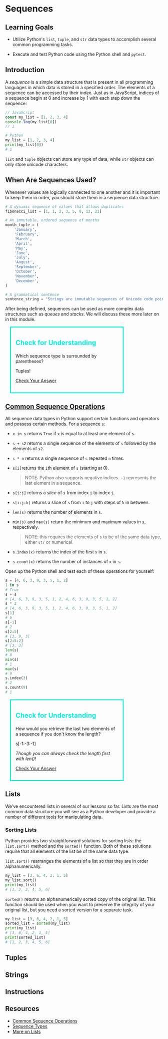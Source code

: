 # Sequences

## Learning Goals

- Utilize Python's `list`, `tuple`, and `str` data types to accomplish
several common programming tasks.

- Execute and test Python code using the Python shell and `pytest`.

## Introduction

A _sequence_ is a simple data structure that is present in all programming
languages in which data is stored in a specified order. The elements of a
sequence can be accessed by their _index_. Just as in JavaScript, indices
of a sequence begin at 0 and increase by 1 with each step down the sequence:

```js
// JavaScript
const my_list = [1, 2, 3, 4]
console.log(my_list[0])
// 1
```

```py
# Python
my_list = [1, 2, 3, 4]
print(my_list[0])
# 1
```

`list` and `tuple` objects can store any type of data, while `str` objects
can only store unicode characters.

## When Are Sequences Used?

Whenever values are logically connected to one another and it is important to
keep them in order, you should store them in a sequence data structure.

```py
# A dynamic sequence of values that allows duplicates
fibonacci_list = [1, 1, 2, 3, 5, 8, 13, 21]

# An immutable, ordered sequence of months
month_tuple = (
    'January',
    'February',
    'March',
    'April',
    'May',
    'June',
    'July',
    'August',
    'September',
    'October',
    'November',
    'December',
)

# A grammatical sentence
sentence_string = "Strings are immutable sequences of Unicode code points."
```

After being defined, sequences can be used as more complex data structures such as
_queues_ and _stacks_. We will discuss these more later on in this module.

<div style="border: 3px solid #00EEE0; margin: 15px; padding: 15px; width: 65%;">
    <p style="color: #00EEE0; font-size: 1.5em;"><strong>Check for Understanding</strong></p>
    <p>Which sequence type is surrounded by parentheses?</p>
    <div id="dialog_for_link1" class="enhanceable_content dialog" title="Answer">
        <p>Tuples!</p>
    </div>
    <p class="visible-desktop"><a id="link1" class="Button"
    href="#dialog_for_link1">Check Your Answer</a></p>
</div>

## [Common Sequence Operations][common sequence operations]

All sequence data types in Python support certain functions and operators and
possess certain methods. For a sequence `s`:

- `x in s` returns `True` if `x` is equal to at least one element of `s`.

- `s + s2` returns a single sequence of the elements of `s` followed by the
elements of `s2`.

- `s * n` returns a single sequence of `s` repeated `n` times.

- `s[i]`returns the `i`th element of `s` (starting at 0).
    > NOTE: Python also supports negative indices. `-1` represents the last
    element in a sequence.

- `s[i:j]` returns a _slice_ of `s` from index `i` to index `j`.

- `s[i:j:k]` returns a slice of `s` from `i` to `j` with steps of `k` in
between.

- `len(s)` returns the number of elements in `s`.

- `min(s)` and `max(s)` return the minimum and maximum values in `s`,
respectively.
    > NOTE: this requires the elements of `s` to be of
the same data type, either `str` or numerical.

- `s.index(x)` returns the index of the first `x` in `s`.

- `s.count(x)` returns the number of instances of `x` in `s`.

Open up the Python shell and test each of these operations for yourself:

```py
s = [4, 6, 3, 9, 3, 5, 1, 2]
1 in s
# True
s + s
# [4, 6, 3, 9, 3, 5, 1, 2, 4, 6, 3, 9, 3, 5, 1, 2]
s * 2
# [4, 6, 3, 9, 3, 5, 1, 2, 4, 6, 3, 9, 3, 5, 1, 2]
s[1]
# 6
s[-1]
# 2
s[2:5]
# [3, 9, 3]
s[2:5:2]
# [3, 3]
len(s)
# 8
min(s)
# 1
max(s)
# 9
s.index(3)
# 2
s.count(9)
# 1
```

<div style="border: 3px solid #00EEE0; margin: 15px; padding: 15px; width: 65%;">
    <p style="color: #00EEE0; font-size: 1.5em;"><strong>Check for Understanding</strong></p>
    <p>How would you retrieve the last two elements of a sequence if you don't
    know the length?</p>
    <div id="dialog_for_link1" class="enhanceable_content dialog" title="Answer">
        <p>s[-1:-3:-1]</p>
        <p><em>Though you can always check the length first with len()!</em></p>
    </div>
    <p class="visible-desktop"><a id="link1" class="Button"
    href="#dialog_for_link1">Check Your Answer</a></p>
</div>

## Lists

We've encountered lists in several of our lessons so far. Lists are the most
common data structure you will see as a Python developer and provide a number
of different tools for manipulating data.

### Sorting Lists

Python provides two straightforward solutions for sorting lists: the
`list.sort()` method and the `sorted()` function. Both of these solutions
require that all elements of the list be of the same data type.

`list.sort()` rearranges the elements of a list so that they are in order
alphanumerically.

```py
my_list = [3, 6, 4, 2, 1, 5]
my_list.sort()
print(my_list)
# [1, 2, 3, 4, 5, 6]
```

`sorted()` returns an alphanumerically sorted copy of the original list. This
function should be used when you want to preserve the integrity of your
original list, but you need a sorted version for a separate task.

```py
my_list = [3, 6, 4, 2, 1, 5]
sorted_list = sorted(my_list)
print(my_list)
# [3, 6, 4, 2, 1, 5]
print(sorted_list)
# [1, 2, 3, 4, 5, 6]
```

### 

## Tuples

## Strings

## Instructions

## Resources

- [Common Sequence Operations][common sequence operations]
- [Sequence Types](https://docs.python.org/3/library/stdtypes.html#sequence-types-list-tuple-range)
- [More on Lists](https://docs.python.org/3/tutorial/datastructures.html#more-on-lists)

[common sequence operations]: https://docs.python.org/3/library/stdtypes.html#common-sequence-operations